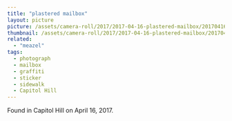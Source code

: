 ```yaml
---
title: "plastered mailbox"
layout: picture
picture: /assets/camera-roll/2017/2017-04-16-plastered-mailbox/20170416_220324000_iOS.jpg
thumbnail: /assets/camera-roll/2017/2017-04-16-plastered-mailbox/20170416_220324000_iOS-thumbnail.jpg
related:
  - "meazel"
tags:
  - photograph
  - mailbox
  - graffiti
  - sticker
  - sidewalk
  - Capitol Hill
---
```

Found in Capitol Hill on April 16, 2017.